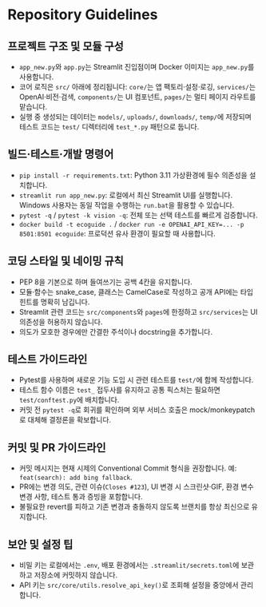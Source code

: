 ﻿# Repository Guidelines
## 프로젝트 구조 및 모듈 구성
- `app_new.py`와 `app.py`는 Streamlit 진입점이며 Docker 이미지는 `app_new.py`를 사용합니다.
- 코어 로직은 `src/` 아래에 정리됩니다: `core/`는 앱 팩토리·설정·로깅, `services/`는 OpenAI·비전·검색, `components/`는 UI 컴포넌트, `pages/`는 멀티 페이지 라우트를 맡습니다.
- 실행 중 생성되는 데이터는 `models/`, `uploads/`, `downloads/`, `temp/`에 저장되며 테스트 코드는 `test/` 디렉터리에 `test_*.py` 패턴으로 둡니다.

## 빌드·테스트·개발 명령어
- `pip install -r requirements.txt`: Python 3.11 가상환경에 필수 의존성을 설치합니다.
- `streamlit run app_new.py`: 로컬에서 최신 Streamlit UI를 실행합니다. Windows 사용자는 동일 작업을 수행하는 `run.bat`을 활용할 수 있습니다.
- `pytest -q` / `pytest -k vision -q`: 전체 또는 선택 테스트를 빠르게 검증합니다.
- `docker build -t ecoguide .` / `docker run -e OPENAI_API_KEY=... -p 8501:8501 ecoguide`: 프로덕션 유사 환경이 필요할 때 사용합니다.

## 코딩 스타일 및 네이밍 규칙
- PEP 8을 기본으로 하며 들여쓰기는 공백 4칸을 유지합니다.
- 모듈·함수는 snake_case, 클래스는 CamelCase로 작성하고 공개 API에는 타입 힌트를 명확히 남깁니다.
- Streamlit 관련 코드는 `src/components`와 `pages`에 한정하고 `src/services`는 UI 의존성을 허용하지 않습니다.
- 의도가 모호한 경우에만 간결한 주석이나 docstring을 추가합니다.

## 테스트 가이드라인
- Pytest를 사용하며 새로운 기능 도입 시 관련 테스트를 `test/`에 함께 작성합니다.
- 테스트 함수 이름은 `test_` 접두사를 유지하고 공통 픽스처는 필요하면 `test/conftest.py`에 배치합니다.
- 커밋 전 `pytest -q`로 회귀를 확인하며 외부 서비스 호출은 mock/monkeypatch로 대체해 결정론을 확보합니다.

## 커밋 및 PR 가이드라인
- 커밋 메시지는 현재 시제의 Conventional Commit 형식을 권장합니다. 예: `feat(search): add bing fallback`.
- PR에는 변경 의도, 관련 이슈(`Closes #123`), UI 변경 시 스크린샷·GIF, 환경 변수 변경 사항, 테스트 통과 증빙을 포함합니다.
- 불필요한 revert를 피하고 기존 변경과 충돌하지 않도록 브랜치를 항상 최신으로 유지합니다.

## 보안 및 설정 팁
- 비밀 키는 로컬에서는 `.env`, 배포 환경에서는 `.streamlit/secrets.toml`에 보관하고 저장소에 커밋하지 않습니다.
- API 키는 `src/core/utils.resolve_api_key()`로 조회해 설정을 중앙에서 관리합니다.
